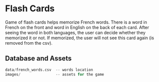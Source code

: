 # Flash Cards
Game of flash cards helps memorize French words. There is a word in French on the front and word in English on the back of each card.
After seeing the word in both languages, the user can decide whether they memorized it or not.
If memorized, the user will not see this card again (is removed from the csv).

## Database and Assets

```python
data/french_words.csv  -- words location
images/                -- assets for the game
```